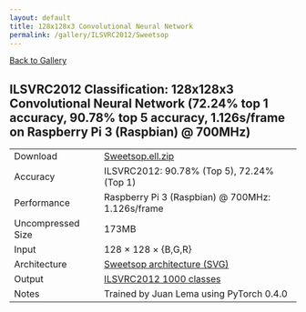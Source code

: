 ```yaml
---
layout: default
title: 128x128x3 Convolutional Neural Network
permalink: /gallery/ILSVRC2012/Sweetsop
---
```


[Back to Gallery](/ELL/gallery)

## ILSVRC2012 Classification: 128x128x3 Convolutional Neural Network (72.24% top 1 accuracy, 90.78% top 5 accuracy, 1.126s/frame on Raspberry Pi 3 (Raspbian) @ 700MHz)

<table class="table table-striped table-bordered">
    <tr>
        <td> Download </td>
        <td colspan="3"> <a href="https://github.com/Microsoft/ELL-models/raw/master/models/ILSVRC2012/Sweetsop/Sweetsop.ell.zip">Sweetsop.ell.zip</a></td>
    </tr>
    <tr>
        <td> Accuracy </td>
        <td colspan="3"> ILSVRC2012: 90.78% (Top 5), 72.24% (Top 1) </td>
    </tr>
    <tr>
        <td> Performance </td>
        <td colspan="3"> Raspberry Pi 3 (Raspbian) @ 700MHz: 1.126s/frame </td>
    </tr>
    <tr>
        <td> Uncompressed Size </td>
        <td colspan="3"> 173MB </td>
    </tr>
    <tr>
        <td> Input </td>
        <td colspan="3"> 128 &times; 128 &times; {B,G,R} </td>
    </tr>
    <tr>
        <td> Architecture </td>
        <td>
            <a href="https://github.com/Microsoft/ELL-models/raw/master/models/ILSVRC2012/Sweetsop/Sweetsop.cntk.svg?sanitize=true" target="_blank">Sweetsop architecture (SVG)</a>
        </td>
    </tr>
    <tr>
        <td> Output </td>
        <td colspan="3"> <a href="https://github.com/Microsoft/ELL-models/raw/master/models/ILSVRC2012/categories.txt">ILSVRC2012 1000 classes</a> </td>
    </tr>
    <tr>
        <td> Notes </td>
        <td colspan="3"> Trained by Juan Lema using PyTorch 0.4.0 </td>
    </tr>
</table>

